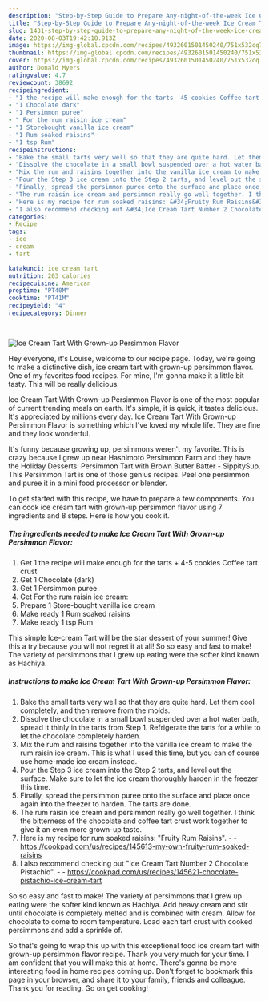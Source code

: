 ```yaml
---
description: "Step-by-Step Guide to Prepare Any-night-of-the-week Ice Cream Tart With Grown-up Persimmon Flavor"
title: "Step-by-Step Guide to Prepare Any-night-of-the-week Ice Cream Tart With Grown-up Persimmon Flavor"
slug: 1431-step-by-step-guide-to-prepare-any-night-of-the-week-ice-cream-tart-with-grown-up-persimmon-flavor
date: 2020-08-03T19:42:18.913Z
image: https://img-global.cpcdn.com/recipes/4932601501450240/751x532cq70/ice-cream-tart-with-grown-up-persimmon-flavor-recipe-main-photo.jpg
thumbnail: https://img-global.cpcdn.com/recipes/4932601501450240/751x532cq70/ice-cream-tart-with-grown-up-persimmon-flavor-recipe-main-photo.jpg
cover: https://img-global.cpcdn.com/recipes/4932601501450240/751x532cq70/ice-cream-tart-with-grown-up-persimmon-flavor-recipe-main-photo.jpg
author: Donald Myers
ratingvalue: 4.7
reviewcount: 38692
recipeingredient:
- "1 the recipe will make enough for the tarts  45 cookies Coffee tart crust"
- "1 Chocolate dark"
- "1 Persimmon puree"
- " For the rum raisin ice cream"
- "1 Storebought vanilla ice cream"
- "1 Rum soaked raisins"
- "1 tsp Rum"
recipeinstructions:
- "Bake the small tarts very well so that they are quite hard. Let them cool completely, and then remove from the molds."
- "Dissolve the chocolate in a small bowl suspended over a hot water bath, spread it thinly in the tarts from Step 1. Refrigerate the tarts for a while to let the chocolate completely harden."
- "Mix the rum and raisins together into the vanilla ice cream to make the rum raisin ice cream. This is what I used this time, but you can of course use home-made ice cream instead."
- "Pour the Step 3 ice cream into the Step 2 tarts, and level out the surface. Make sure to let the ice cream thoroughly harden in the freezer this time."
- "Finally, spread the persimmon puree onto the surface and place once again into the freezer to harden. The tarts are done."
- "The rum raisin ice cream and persimmon really go well together. I think the bitterness of the chocolate and coffee tart crust work together to give it an even more grown-up taste."
- "Here is my recipe for rum soaked raisins: &#34;Fruity Rum Raisins&#34;.  https://cookpad.com/us/recipes/145613-my-own-fruity-rum-soaked-raisins"
- "I also recommend checking out &#34;Ice Cream Tart Number 2 Chocolate Pistachio&#34;.  https://cookpad.com/us/recipes/145621-chocolate-pistachio-ice-cream-tart"
categories:
- Recipe
tags:
- ice
- cream
- tart

katakunci: ice cream tart 
nutrition: 203 calories
recipecuisine: American
preptime: "PT40M"
cooktime: "PT41M"
recipeyield: "4"
recipecategory: Dinner

---
```



![Ice Cream Tart With Grown-up Persimmon Flavor](https://img-global.cpcdn.com/recipes/4932601501450240/751x532cq70/ice-cream-tart-with-grown-up-persimmon-flavor-recipe-main-photo.jpg)

Hey everyone, it's Louise, welcome to our recipe page. Today, we're going to make a distinctive dish, ice cream tart with grown-up persimmon flavor. One of my favorites food recipes. For mine, I'm gonna make it a little bit tasty. This will be really delicious.

Ice Cream Tart With Grown-up Persimmon Flavor is one of the most popular of current trending meals on earth. It's simple, it is quick, it tastes delicious. It's appreciated by millions every day. Ice Cream Tart With Grown-up Persimmon Flavor is something which I've loved my whole life. They are fine and they look wonderful.

It&#39;s funny because growing up, persimmons weren&#39;t my favorite. This is crazy because I grew up near Hashimoto Persimmon Farm and they have the Holiday Desserts: Persimmon Tart with Brown Butter Batter - SippitySup. This Persimmon Tart is one of those genius recipes. Peel one persimmon and puree it in a mini food processor or blender.


To get started with this recipe, we have to prepare a few components. You can cook ice cream tart with grown-up persimmon flavor using 7 ingredients and 8 steps. Here is how you cook it.

<!--inarticleads1-->

##### The ingredients needed to make Ice Cream Tart With Grown-up Persimmon Flavor:

1. Get 1 the recipe will make enough for the tarts + 4-5 cookies Coffee tart crust
1. Get 1 Chocolate (dark)
1. Get 1 Persimmon puree
1. Get  For the rum raisin ice cream:
1. Prepare 1 Store-bought vanilla ice cream
1. Make ready 1 Rum soaked raisins
1. Make ready 1 tsp Rum


This simple Ice-cream Tart will be the star dessert of your summer! Give this a try because you will not regret it at all! So so easy and fast to make! The variety of persimmons that I grew up eating were the softer kind known as Hachiya. 

<!--inarticleads2-->

##### Instructions to make Ice Cream Tart With Grown-up Persimmon Flavor:

1. Bake the small tarts very well so that they are quite hard. Let them cool completely, and then remove from the molds.
1. Dissolve the chocolate in a small bowl suspended over a hot water bath, spread it thinly in the tarts from Step 1. Refrigerate the tarts for a while to let the chocolate completely harden.
1. Mix the rum and raisins together into the vanilla ice cream to make the rum raisin ice cream. This is what I used this time, but you can of course use home-made ice cream instead.
1. Pour the Step 3 ice cream into the Step 2 tarts, and level out the surface. Make sure to let the ice cream thoroughly harden in the freezer this time.
1. Finally, spread the persimmon puree onto the surface and place once again into the freezer to harden. The tarts are done.
1. The rum raisin ice cream and persimmon really go well together. I think the bitterness of the chocolate and coffee tart crust work together to give it an even more grown-up taste.
1. Here is my recipe for rum soaked raisins: &#34;Fruity Rum Raisins&#34;. -  - https://cookpad.com/us/recipes/145613-my-own-fruity-rum-soaked-raisins
1. I also recommend checking out &#34;Ice Cream Tart Number 2 Chocolate Pistachio&#34;. -  - https://cookpad.com/us/recipes/145621-chocolate-pistachio-ice-cream-tart


So so easy and fast to make! The variety of persimmons that I grew up eating were the softer kind known as Hachiya. Add heavy cream and stir until chocolate is completely melted and is combined with cream. Allow for chocolate to come to room temperature. Load each tart crust with cooked persimmons and add a sprinkle of. 

So that's going to wrap this up with this exceptional food ice cream tart with grown-up persimmon flavor recipe. Thank you very much for your time. I am confident that you will make this at home. There's gonna be more interesting food in home recipes coming up. Don't forget to bookmark this page in your browser, and share it to your family, friends and colleague. Thank you for reading. Go on get cooking!
